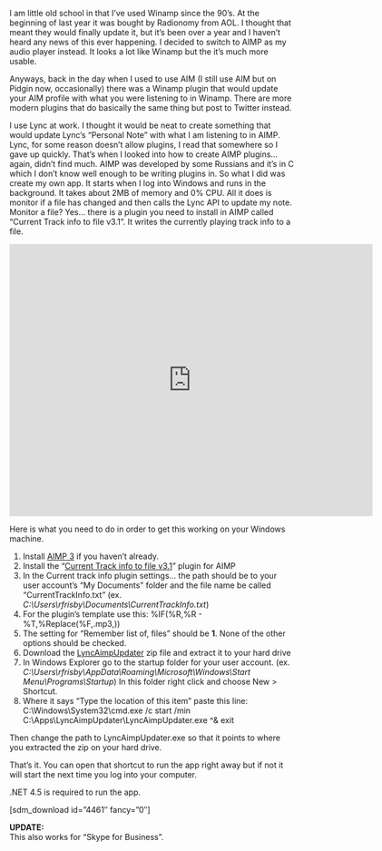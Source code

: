 
I am little old school in that I’ve used Winamp since the 90’s. At the beginning of last year it was bought by Radionomy from AOL. I thought that meant they would finally update it, but it’s been over a year and I haven’t heard any news of this ever happening. I decided to switch to AIMP as my audio player instead. It looks a lot like Winamp but the it’s much more usable.

Anyways, back in the day when I used to use AIM (I still use AIM but on Pidgin now, occasionally) there was a Winamp plugin that would update your AIM profile with what you were listening to in Winamp. There are more modern plugins that do basically the same thing but post to Twitter instead.

I use Lync at work. I thought it would be neat to create something that would update Lync’s “Personal Note” with what I am listening to in AIMP. Lync, for some reason doesn’t allow plugins, I read that somewhere so I gave up quickly. That’s when I looked into how to create AIMP plugins… again, didn’t find much. AIMP was developed by some Russians and it’s in C which I don’t know well enough to be writing plugins in. So what I did was create my own app. It starts when I log into Windows and runs in the background. It takes about 2MB of memory and 0% CPU. All it does is monitor if a file has changed and then calls the Lync API to update my note. Monitor a file? Yes… there is a plugin you need to install in AIMP called “Current Track info to file v3.1”. It writes the currently playing track info to a file.

<iframe allowfullscreen="" frameborder="0" height="480" src="https://www.youtube.com/embed/QxPrYwtFej4?rel=0" width="640"></iframe>

Here is what you need to do in order to get this working on your Windows machine.

1. Install [AIMP 3](http://www.aimp.ru/) if you haven’t already.
2. Install the “[Current Track info to file v3.1](http://www.aimp.ru/index.php?do=catalog&rec_id=358)” plugin for AIMP
3. In the Current track info plugin settings… the path should be to your user account’s “My Documents” folder and the file name be called “CurrentTrackInfo.txt” (ex. *C:\Users\rfrisby\Documents\CurrentTrackInfo.txt*)
4. For the plugin’s template use this: %IF(%R,%R - %T,%Replace(%F,.mp3,))
5. The setting for “Remember list of, files” should be **1**. None of the other options should be checked.
6. Download the [LyncAimpUpdater](http://rushfrisby.com/wp-content/uploads/2015/05/LyncAimpUpdater.zip) zip file and extract it to your hard drive
7. In Windows Explorer go to the startup folder for your user account. (ex. *C:\Users\rfrisby\AppData\Roaming\Microsoft\Windows\Start Menu\Programs\Startup*) In this folder right click and choose New > Shortcut.
8. Where it says “Type the location of this item” paste this line: C:\Windows\System32\cmd.exe /c start /min C:\Apps\LyncAimpUpdater\LyncAimpUpdater.exe ^& exit

 Then change the path to LyncAimpUpdater.exe so that it points to where you extracted the zip on your hard drive.

That’s it. You can open that shortcut to run the app right away but if not it will start the next time you log into your computer.

.NET 4.5 is required to run the app.

[sdm_download id=”4461″ fancy=”0″]

**UPDATE:**  
 This also works for “Skype for Business”.



